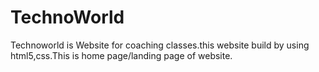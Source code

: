 # TechnoWorld
Technoworld is Website for coaching classes.this website build by using html5,css.This is home page/landing page of website.
